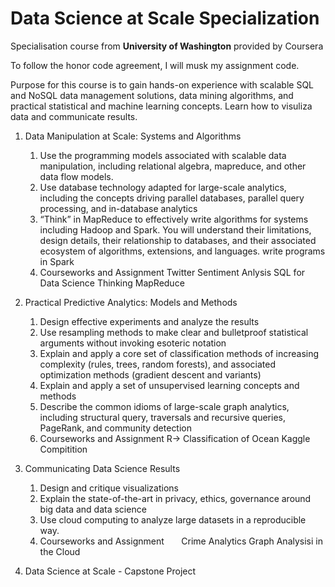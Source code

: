 
# Data Science at Scale Specialization
Specialisation course from **University of Washington** provided by Coursera

To follow the honor code agreement, I will musk my assignment code. 

Purpose for this course is to gain hands-on experience with scalable SQL and NoSQL data management solutions, data mining algorithms, and practical statistical and machine learning concepts. 
Learn how to visuliza data and communicate results. 

1. Data Manipulation at Scale: Systems and Algorithms
   1. Use the programming models associated with scalable data manipulation, including relational algebra, mapreduce, and other data flow models. 
   2. Use database technology adapted for large-scale analytics, including the concepts driving parallel databases, parallel query processing, and in-database analytics
   3. “Think” in MapReduce to effectively write algorithms for systems including Hadoop and Spark.  You will understand their limitations, design details, their relationship to databases, and their associated ecosystem of algorithms, extensions, and languages. write programs in Spark
   4. Courseworks and Assignment
      Twitter Sentiment Anlysis 
      SQL for Data Science 
      Thinking MapReduce 
      
2. Practical Predictive Analytics: Models and Methods
    1. Design effective experiments and analyze the results 
    2. Use resampling methods to make clear and bulletproof statistical arguments without invoking esoteric notation 
    3. Explain and apply a core set of classification methods of increasing complexity (rules, trees, random forests), and associated optimization methods (gradient descent and variants) 
    4. Explain and apply a set of unsupervised learning concepts and methods 
    5. Describe the common idioms of large-scale graph analytics, including structural query, traversals and recursive queries, PageRank, and community detection
    6. Courseworks and Assignment
       R-> Classification of Ocean 
       Kaggle Compitition 

3. Communicating Data Science Results
    1. Design and critique visualizations 
    2. Explain the state-of-the-art in privacy, ethics, governance around big data and data science 
    3. Use cloud computing to analyze large datasets in a reproducible way.
    4. Courseworks and Assignment
       Crime Analytics
       Graph Analysisi in the Cloud 
   
4. Data Science at Scale - Capstone Project
